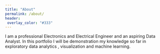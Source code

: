 ```yaml
---
title: "About"
permalink: /about/
header:
 overlay_color: "#333"
---
```


I am a professional Electronics and Electrical Engineer and an aspiring Data Analyst. In this portfolio I will be demonstration my knowledge so far in exploratory data analytics , visualization and machine learning. 
